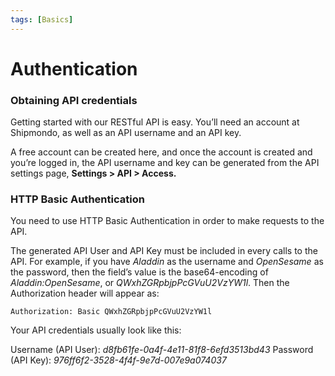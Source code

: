 ```yaml
---
tags: [Basics]
---
```


# Authentication

### Obtaining API credentials

Getting started with our RESTful API is easy. You’ll need an account at Shipmondo, as well as an API username and an API key.

A free account can be created here, and once the account is created and you’re logged in, the API username and key can be generated from the API settings page, **Settings > API > Access.**

### HTTP Basic Authentication

You need to use HTTP Basic Authentication in order to make requests to the API.

The generated API User and API Key must be included in every calls to the API.
For example, if you have *Aladdin* as the username and *OpenSesame* as the password, then the field’s value is the base64-encoding of *Aladdin:OpenSesame*, or *QWxhZGRpbjpPcGVuU2VzYW1l*. Then the Authorization header will appear as:

```
Authorization: Basic QWxhZGRpbjpPcGVuU2VzYW1l
```

Your API credentials usually look like this:

Username (API User): *d8fb61fe-0a4f-4e11-81f8-6efd3513bd43*
Password (API Key): *976ff6f2-3528-4f4f-9e7d-007e9a074037*
